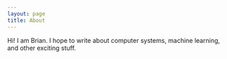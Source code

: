 ```yaml
---
layout: page
title: About
---
```

Hi! I am Brian. I hope to write about computer systems, machine learning, and other exciting stuff.
